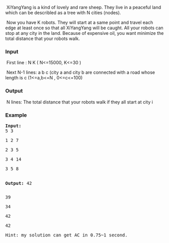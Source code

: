 <p><span style="white-space: pre;"> </span>XiYangYang is a kind of lovely and rare sheep. They live in a peaceful land which can be describled as a tree with N cities (nodes).</p>
<p><span style="white-space: pre;"> </span>Now you have K robots. They will start at a same point and travel each edge at least once so that all XiYangYang will be caught. All your robots can stop at any city in the land. Because of expensive oil, you want minimize the total distance that your robots walk.</p>
<h3>Input</h3>
<p><span style="white-space: pre;"> </span>First line : N K ( N&lt;=15000, K&lt;=30 )</p>
<p><span style="white-space: pre;"> </span>Next N-1 lines: a b c (city a and city b are connected with a road whose length is c (1&lt;=a,b&lt;=N , 0&lt;=c&lt;=100)</p>
<h3>Output</h3>
<p><span style="white-space: pre;"> </span>N lines: The total distance that your robots walk if they all start at city i</p>
<h3>Example</h3>
<pre><strong>Input:</strong>
5 3</pre>
<pre>1 2 7</pre>
<pre>2 3 5</pre>
<pre>3 4 14</pre>
<pre>3 5 8

<strong>Output:</strong>
42</pre>
<pre>39</pre>
<pre>34</pre>
<pre>42</pre>
<pre>42</pre>
<pre>Hint: my solution can get AC in 0.75~1 second.</pre>